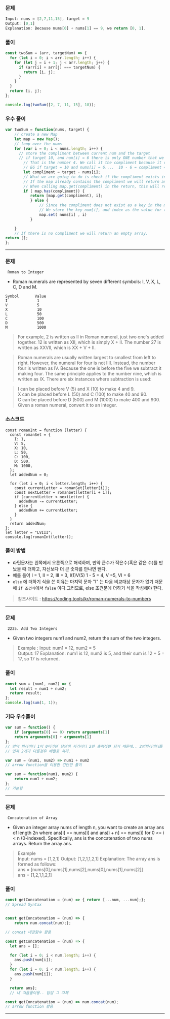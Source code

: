 ###  문제

```js
Input: nums = [2,7,11,15], target = 9
Output: [0,1]
Explanation: Because nums[0] + nums[1] == 9, we return [0, 1]. 
```
### 풀이

```js
const twoSum = (arr, targetNum) => {
  for (let i = 0; i < arr.length; i++) {
    for (let j = i + 1; j < arr.length; j++) {
      if (arr[i] + arr[j] === targetNum) {
        return [i, j];
      }
    }
  }
  return [i, j];
};

console.log(twoSum([2, 7, 11, 15], 18));
```

###  우수 풀이

```js
var twoSum = function(nums, target) {
    // create a new Map
    let map = new Map();
    // loop over the nums
    for (var i = 0; i < nums.length; i++) {
      // store the compliment between current num and the target
	  // if target 10, and num[i] = 6 there is only ONE number that we can add to 6 to make it 10. 
        // That is the number 4. We call it the compliment because it compliments 6 to hit the target 10.
        // EG if target = 10 and nums[i] = 6....  10 - 6 = compliment = 4
        let compliment = target - nums[i];
        // What we are going to do is check if the compliment exists in the hashmap.
        // If the map already contains the compliment we will return an array with the index of the compliment. And current index.
        // When calling map.get(compliment) in the return, this will return the VALUE at that key 
        if ( map.has(compliment)) {
           return [map.get(compliment), i];
           } else {
               // Since the compliment does not exist as a key in the map.
               // We store the key num[i], and index as the value for that key.
               map.set( nums[i] , i)
           }

    }
    // If there is no compliment we will return an empty array. 
return [];
}; 
```

---

### 문제

     Roman to Integer
* Roman numerals are represented by seven different symbols: I, V, X, L, C, D and M.
```JS
Symbol       Value
I             1
V             5
X             10
L             50
C             100
D             500
M             1000
```
>For example, 2 is written as II in Roman numeral, just two one's added together. 12 is written as XII, which is simply X + II. The number 27 is written as XXVII, which is XX + V + II.

>Roman numerals are usually written largest to smallest from left to right. However, the numeral for four is not IIII. Instead, the number four is written as IV. Because the one is before the five we subtract it making four. The same principle applies to the number nine, which is written as IX. There are six instances where subtraction is used:

>I can be placed before V (5) and X (10) to make 4 and 9.    
X can be placed before L (50) and C (100) to make 40 and 90.     
C can be placed before D (500) and M (1000) to make 400 and 900.   
Given a roman numeral, convert it to an integer.   

### 소스코드
```JS
const romanInt = function (letter) {
  const romanSet = {
    I: 1,
    V: 5,
    X: 10,
    L: 50,
    C: 100,
    D: 500,
    M: 1000,
  };
  let addedNum = 0;

  for (let i = 0; i < letter.length; i++) {
    const currentLetter = romanSet[letter[i]];
    const nextLetter = romanSet[letter[i + 1]];
    if (currentLetter < nextLetter) {
      addedNum -= currentLetter;
    } else {
      addedNum += currentLetter;
    }
  }
  return addedNum;
};
let letter = "LVIII";
console.log(romanInt(letter));
```
### 풀이 방법
 * 라틴문자는 왼쪽에서 오른쪽으로 해석하며, 만약 큰수가 작은수(혹은 같은 수)를 만났을 때 더하고, 자신보다 더 큰
 숫자를 만나면 뺀다. 
 * 예를 들어 I = 1, II = 2, III = 3, I(1)V(5)  1 - 5 = 4, V =5, VI = 6
 * `else` 에 더하기 식을 쓴 이유는 마지막 문자 "I" 는 다음 비교대상 문자가 없기 때문에 `if 조건식`에서 `false` 이다.그러므로, else 조건문에 더하기 식을 작성해야 한다.
> 참조사이트 : https://coding.tools/kr/roman-numerals-to-numbers

---

### 문제

     2235. Add Two Integers
* Given two integers num1 and num2, return the sum of the two integers.
 

> Example :
Input: num1 = 12, num2 = 5   
Output: 17
Explanation: num1 is 12, num2 is 5, and their sum is 12 + 5 = 17, so 17 is returned.

### 풀이
```js
const sum = (num1, num2) => {
  let result = num1 + num2;
  return result;
};
console.log(sum(1, 1));
```

### 기타 우수풀이

```js
var sum = function() {
    if (arguments[0] == 0) return arguments[1]
    return arguments[0] + arguments[1]
};
// 만약 파라미터 1이 0이라면 당연히 파라미터 2만 출력하면 되기 때문에.. 2번파리미터를 리턴.
// 인자 2개가 다를경우 배열로 처리.

var sum = (num1, num2) => num1 + num2
// arrow function을 이용한 간단한 풀이

var sum = function(num1, num2) {
    return num1 + num2;
};
// 기본형
```

----

### 문제

     Concatenation of Array

 * Given an integer array nums of length n, you want to create an array ans of length 2n where ans[i] == nums[i] and ans[i + n] == nums[i] for 0 <= i < n (0-indexed).
Specifically, ans is the concatenation of two nums arrays.
Return the array ans.

> Example    
Input: nums = [1,2,1]
Output: [1,2,1,1,2,1]
Explanation: The array ans is formed as follows:    
ans = [nums[0],nums[1],nums[2],nums[0],nums[1],nums[2]]   
ans = [1,2,1,1,2,1]


###  풀이

```js
const getConcatenation = (num) => { return [...num, ...num];};
// Spread Syntax


const getConcatenation = (num) => {
    return num.concat(num);};

// concat 내장함수 활용

const getConcatenation = (num) => {
  let ans = [];

  for (let i = 0; i < num.length; i++) {
    ans.push(num[i]);
  }
  for (let i = 0; i < num.length; i++) {
    ans.push(num[i]);
  }

  return ans};
  // 내 처음풀이용.. 답답 그 자체

const getConcatenation = (num) => num.concat(num);
// arrow function 활용
```

----